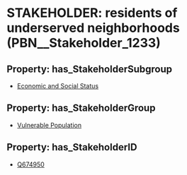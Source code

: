 # STAKEHOLDER: __residents of underserved neighborhoods__ (PBN__Stakeholder_1233)

## Property: has_StakeholderSubgroup

* [Economic and Social Status](PBN__StakeholderSubgroup_106)

## Property: has_StakeholderGroup

* [Vulnerable Population](PBN__StakeholderGroup_6)

## Property: has_StakeholderID

* [Q674950](Q674950)


